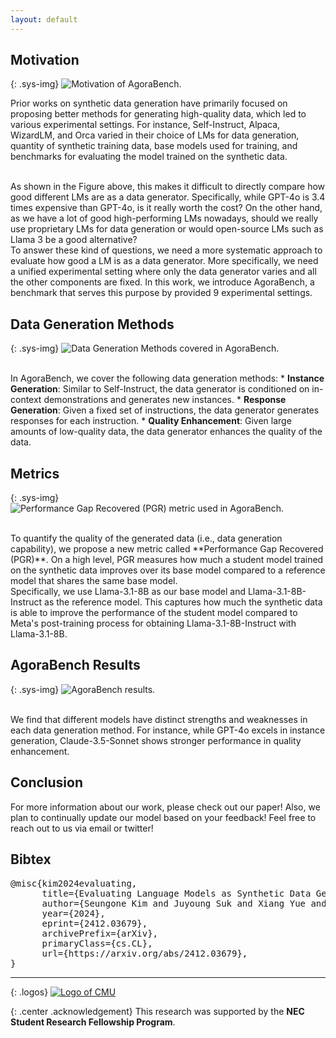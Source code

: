```yaml
---
layout: default
---
```



## Motivation
{: .sys-img}
![Motivation of AgoraBench.](/assets/img/motivation.png)

Prior works on synthetic data generation have primarily focused on proposing better methods for generating high-quality data, which led to various experimental settings. For instance, Self-Instruct, Alpaca, WizardLM, and Orca varied in their choice of LMs for data generation, quantity of synthetic training data, base models used for training, and benchmarks for evaluating the model trained on the synthetic data.

<br>
As shown in the Figure above, this makes it difficult to directly compare how good different LMs are as a data generator. Specifically, while GPT-4o is 3.4 times expensive than GPT-4o, is it really worth the cost? On the other hand, as we have a lot of good high-performing LMs nowadays, should we really use proprietary LMs for data generation or would open-source LMs such as Llama 3 be a good alternative?

<br>
To answer these kind of questions, we need a more systematic approach to evaluate how good a LM is as a data generator. More specifically, we need a unified experimental setting where only the data generator varies and all the other components are fixed. In this work, we introduce AgoraBench, a benchmark that serves this purpose by provided 9 experimental settings.


## Data Generation Methods
{: .sys-img}
![Data Generation Methods covered in AgoraBench.](/assets/img/methods.png)

<br>
In AgoraBench, we cover the following data generation methods:
* <b>Instance Generation</b>: Similar to Self-Instruct, the data generator is conditioned on in-context demonstrations and generates new instances.
* <b>Response Generation</b>: Given a fixed set of instructions, the data generator generates responses for each instruction.
* <b>Quality Enhancement</b>: Given large amounts of low-quality data, the data generator enhances the quality of the data.


## Metrics
{: .sys-img}
![Performance Gap Recovered (PGR) metric used in AgoraBench.](/assets/img/pgr.png)

<br>
To quantify the quality of the generated data (i.e., data generation capability), we propose a new metric called **Performance Gap Recovered (PGR)**. On a high level, PGR measures how much a student model trained on the synthetic data improves over its base model compared to a reference model that shares the same base model. 

<br>
Specifically, we use Llama-3.1-8B as our base model and Llama-3.1-8B-Instruct as the reference model. This captures how much the synthetic data is able to improve the performance of the student model compared to Meta's post-training process for obtaining Llama-3.1-8B-Instruct with Llama-3.1-8B.


## AgoraBench Results
{: .sys-img}
![AgoraBench results.](/assets/img/agorabench_results.png)

<br>
We find that different models have distinct strengths and weaknesses in each data generation method. For instance, while GPT-4o excels in instance generation, Claude-3.5-Sonnet shows stronger performance in quality enhancement.


## Conclusion
For more information about our work, please check out our paper! Also, we plan to continually update our model based on your feedback! Feel free to reach out to us via email or twitter!

## Bibtex
<pre>
@misc{kim2024evaluating,
      title={Evaluating Language Models as Synthetic Data Generators}, 
      author={Seungone Kim and Juyoung Suk and Xiang Yue and Vijay Viswanathan and Seongyun Lee and Yizhong Wang and Kiril Gashteovski and Carolin Lawrence and Sean Welleck and Graham Neubig},
      year={2024},
      eprint={2412.03679},
      archivePrefix={arXiv},
      primaryClass={cs.CL},
      url={https://arxiv.org/abs/2412.03679}, 
}
</pre>

------

{: .logos}
[![Logo of CMU](/assets/img/cmu.png)](https://www.lti.cs.cmu.edu/)


{: .center .acknowledgement}
This research was supported by the **NEC Student Research Fellowship Program**.
